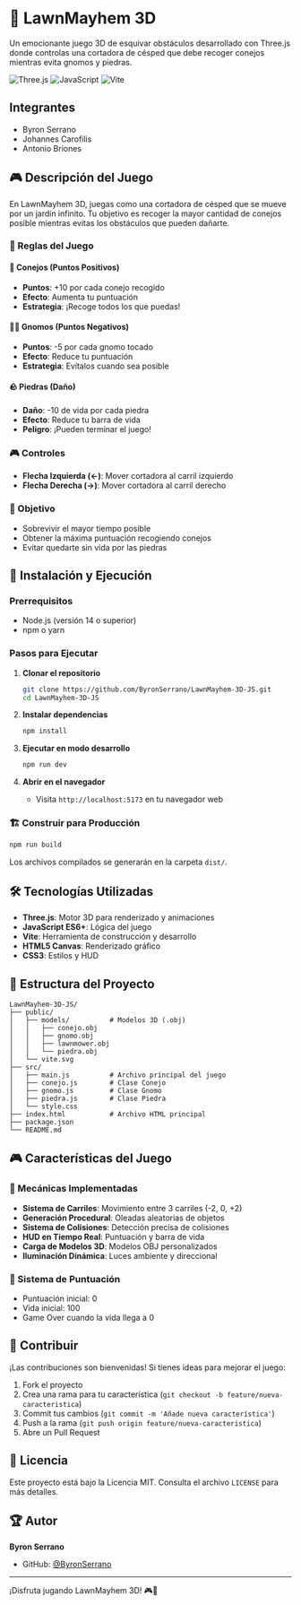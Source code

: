 # 🌱 LawnMayhem 3D

Un emocionante juego 3D de esquivar obstáculos desarrollado con Three.js donde controlas una cortadora de césped que debe recoger conejos mientras evita gnomos y piedras.

![Three.js](https://img.shields.io/badge/Three.js-000000?style=for-the-badge&logo=three.js&logoColor=white)
![JavaScript](https://img.shields.io/badge/JavaScript-F7DF1E?style=for-the-badge&logo=javascript&logoColor=black)
![Vite](https://img.shields.io/badge/Vite-646CFF?style=for-the-badge&logo=vite&logoColor=white)


## Integrantes
- Byron Serrano
- Johannes Carofilis
- Antonio Briones

## 🎮 Descripción del Juego

En LawnMayhem 3D, juegas como una cortadora de césped que se mueve por un jardín infinito. Tu objetivo es recoger la mayor cantidad de conejos posible mientras evitas los obstáculos que pueden dañarte.

### 🎯 Reglas del Juego

#### 🐰 Conejos (Puntos Positivos)
- **Puntos**: +10 por cada conejo recogido
- **Efecto**: Aumenta tu puntuación
- **Estrategia**: ¡Recoge todos los que puedas!

#### 🧙‍♂️ Gnomos (Puntos Negativos)
- **Puntos**: -5 por cada gnomo tocado
- **Efecto**: Reduce tu puntuación
- **Estrategia**: Evítalos cuando sea posible

#### 🪨 Piedras (Daño)
- **Daño**: -10 de vida por cada piedra
- **Efecto**: Reduce tu barra de vida
- **Peligro**: ¡Pueden terminar el juego!

### 🎮 Controles

- **Flecha Izquierda (←)**: Mover cortadora al carril izquierdo
- **Flecha Derecha (→)**: Mover cortadora al carril derecho

### 🎯 Objetivo

- Sobrevivir el mayor tiempo posible
- Obtener la máxima puntuación recogiendo conejos
- Evitar quedarte sin vida por las piedras

## 🚀 Instalación y Ejecución

### Prerrequisitos

- Node.js (versión 14 o superior)
- npm o yarn

### Pasos para Ejecutar

1. **Clonar el repositorio**
   ```bash
   git clone https://github.com/ByronSerrano/LawnMayhem-3D-JS.git
   cd LawnMayhem-3D-JS
   ```

2. **Instalar dependencias**
   ```bash
   npm install
   ```

3. **Ejecutar en modo desarrollo**
   ```bash
   npm run dev
   ```

4. **Abrir en el navegador**
   - Visita `http://localhost:5173` en tu navegador web

### 🏗️ Construir para Producción

```bash
npm run build
```

Los archivos compilados se generarán en la carpeta `dist/`.

## 🛠️ Tecnologías Utilizadas

- **Three.js**: Motor 3D para renderizado y animaciones
- **JavaScript ES6+**: Lógica del juego
- **Vite**: Herramienta de construcción y desarrollo
- **HTML5 Canvas**: Renderizado gráfico
- **CSS3**: Estilos y HUD

## 📁 Estructura del Proyecto

```
LawnMayhem-3D-JS/
├── public/
│   ├── models/          # Modelos 3D (.obj)
│   │   ├── conejo.obj
│   │   ├── gnomo.obj
│   │   ├── lawnmower.obj
│   │   └── piedra.obj
│   └── vite.svg
├── src/
│   ├── main.js          # Archivo principal del juego
│   ├── conejo.js        # Clase Conejo
│   ├── gnomo.js         # Clase Gnomo
│   ├── piedra.js        # Clase Piedra
│   └── style.css
├── index.html           # Archivo HTML principal
├── package.json
└── README.md
```

## 🎮 Características del Juego

### 🌟 Mecánicas Implementadas

- **Sistema de Carriles**: Movimiento entre 3 carriles (-2, 0, +2)
- **Generación Procedural**: Oleadas aleatorias de objetos
- **Sistema de Colisiones**: Detección precisa de colisiones
- **HUD en Tiempo Real**: Puntuación y barra de vida
- **Carga de Modelos 3D**: Modelos OBJ personalizados
- **Iluminación Dinámica**: Luces ambiente y direccional

### 🎯 Sistema de Puntuación

- Puntuación inicial: 0
- Vida inicial: 100
- Game Over cuando la vida llega a 0

## 🤝 Contribuir

¡Las contribuciones son bienvenidas! Si tienes ideas para mejorar el juego:

1. Fork el proyecto
2. Crea una rama para tu característica (`git checkout -b feature/nueva-caracteristica`)
3. Commit tus cambios (`git commit -m 'Añade nueva característica'`)
4. Push a la rama (`git push origin feature/nueva-caracteristica`)
5. Abre un Pull Request

## 📝 Licencia

Este proyecto está bajo la Licencia MIT. Consulta el archivo `LICENSE` para más detalles.

## 🏆 Autor

**Byron Serrano**
- GitHub: [@ByronSerrano](https://github.com/ByronSerrano)

---

¡Disfruta jugando LawnMayhem 3D! 🎮🌱